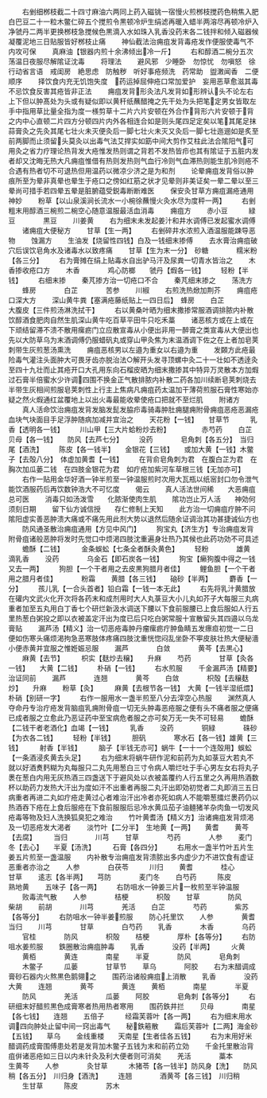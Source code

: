 <!-- { "loadSidebar": true } -->
　　右剉细桞枝截二十四寸麻油六两同上药入磁铫一宿慢火煎桞枝搅药色稍焦入肥白巴豆二十一粒木鳖仁碎五个搅煎令黒顿冷炉生绢滤再暖入蜡半两溶尽再顿冷炉入净虢丹二两半更换桞枝急搅候色黒滴入水如珠入乳香没药末各二钱拌和倾入磁器候凝覆泥地三日贴服皆好桞枝止痛
　　神仙截法治痈疽发背毒疮发作便服使毒气不内攻可保
　　真麻油【银器内煎十余沸倾出冷一斤】
　　右和醇酒二椀分五次荡温日夜服尽解隂证沈毒
　　将理法
　　避风邪　少睡卧　勿惊忧　勿嗔怒　徐行动省言语　戒闺房　絶思虑　防触秽　听好事疮频洗　药常助　盥潄闻香　二便顺序
　　择饮食内充无饥饱失度　药运掉屈伸疮口常加爱护　妄用恶草愈滋其毒不忌饮食反害其疮皆非正法
　　痈疽发背形灸法凡发背如形辨认头不论左右上下但以肿髙处为头或有疑似即以黄秆纸蘸醋掩之先干处为头把笔定男女皆取左手中指用草比量全指为度一檨剪草十二片六片安顿在外合作背形六片安顿于背之内中心直顿二片四方分顿四片内外各相连合如是则头尾四足定矣以笔其尾足抹蒜膏灸之先灸其尾七壮火未灭便灸后一脚七壮火未灭又灸后一脚七壮迤逦如是炙至前两脚而止须留头莫灸以出毒气法艾捍实如筯中间大剪作艾柱此法合隂阳气可用灸之省力疗理论热背发大疮惟发热则谓之背若不发热皆疖也其有隂证于五脏内发者却又沈晦无热大凡痈疽惟借有热则发热则气血行冷则气血滞热则能生肌冷则疮不合遇有热者切不可退热但用温药以微凉少济之是为和剂
　　论晕痈疽发背俗以肿痕所至为晕非真晕也晕生于疮口之傍如红筋之状才见晕则非美证矣一晕二晕以至三晕尚可措手若四晕五晕是脏腑蕴受鋭毒断断难医
　　保安灸甘草方痈疽漏疮通用神妙
　　粉草【以山泉溪涧长流水一小椀徐蘸慢火灸水尽为度秤一两】
　　右剉粗末用醇酒三椀煎二椀空心随意温服最活血消毒
　　痈疽方
　　赤小豆　　　緑豆　　　　黒豆
　　川姜黄
　　右为细末未发起姜汁和井水调傅已发起蜜水调傅
　　诸痈疽大便秘方
　　甘草【生一两】
　　右剉碎井水浓煎入酒温服能踈导恶物
　　蚀漏方
　　生油发【烧留性四钱】白及一钱细末掺傅
　　去水膏治痈疽破穴后误饮皂角水及诸毒水以致疼痛
　　甘草【生为末一分】　砂糖　　　　糯米粉【各三分】
　　右为膏摊在绢上贴毒水自出驴马汗及尿粪一切青水皆治之
　　木香掺收疮口方
　　木香　　　　鸡心防榔　　虢丹【煆各一钱】
　　轻粉【半钱】
　　右细末掺
　　秦芃掺方治一切疮口不合
　　秦芃细末掺之
　　荡洗方
　　蜂房　　　　白芷　　　　苦参
　　川椒
　　右煎洗热焮加荆芥
　　痈疽疮口深大方
　　深山黄牛粪【塞满疮藤纸贴上一四日后】　蜂房
　　白芷　　　　大腹皮【三件煎汤淋洗拭干】
　　右以黄桑叶晒为细末撒掺常服酒调排脓内补散饮醇酒食肥肉自然生肌深山黄牛吃百草平田牛只吃禾藁
　　诸恶核方或在上或在下顽结留滞不溃不散用瘰疬门立应散宣毒从小便出非用一醉膏之类宣毒从大便出也先以大防草乌为末酒调傅仍服蜡矾丸或穿山甲灸焦为末温酒调下佐之在上者加皂荚刺带生灰煎葱汤熏洗
　　痈疽恶核男以左邉为重女以右邉为重
　　发頥方此疮最险毒气灌注头面肿大可畏牙齿亦脱治法○解开头发寻顶螺中灸二十一壮如不透逹灸至四十九壮而止其疮开口大孔用东向石榴皮晒为细末撒掺其中特异万灵散本方加煆过石膏半倍蜜水少许调四围不换金正气散排脓内补散二药各加川续断皂荚刺烧去半带生灰相间煎服皂荚刺性上行主上焦病凡痈疽药太温加干薄荷煎服石膏性寒始亦疑之然火煆通红盆覆地上以出火毒最能收晕使疮口把就不至烂肌
　　附诸方
　　真人活命饮治痈疽发背发脑发髭发脇疖毒骑毒肿肚痈腿痈附骨痈疽恶疮恶漏疮血块气块面目手足浮肿随病加减并宜治之
　　天花粉【一钱】　　甘草节　　　乳香【透明各一钱】
　　川山甲【三大片蛤粉炒去粉】　　　　　赤芍药
　　白芷　　　　贝母【各一钱】　　防风【去芦七分】
　　没药　　　　皂角刺【各五分】　当归尾【酒洗】
　　陈皮【各一钱半】　　金银花【三钱】　　或加大黄【一钱】木鳖子【去殻八分】　体虚加黄耆【一钱】
　　在背俞皂角刺为君　在腹白芷为君　在胸次加瓜蒌二钱　在四肢金银花为君　如疔疮加紫河车草根三钱【无加亦可】
　　右作一贴用金华好酒一钟半煎至一钟温服煎时次用大瓦瓶以纸宻封口勿令泄气能饮酒服药后再饮数钟浩大不可忆度
　　偈云
　　真人活法世间稀　　大恶痈疽总可医
　　消毒只如汤泼雪　　化脓渐使肉生肌
　　隂功岂止万人活　　神効何须刻日期
　　留下仙方诚信授　　存仁修制上天知
　　此方治一切痈疽疔肿不问隂阳虚实善恶肿溃大痛或不痛先用此剂大势以退然后随余证调治其功甚捷诚仙方也
　　防风通圣散治痈疽通用【方见中风门】
　　狗宝丸【济生方】专治痈疽发背附骨疽诸般恶肿将发时先觉口中烦渇四肢沈重遍身壮热乃其候也此药功効不可具述
　　蟾酥【二钱】　　　金条蜈蚣【七条全者酥灸黄色】
　　轻粉　　　　雄黄　　　　滴乳香
　　没药　　　　乌金石【即石炭各一钱】
　　狗宝【癞狗腹中得之一钱又去一两】
　　狗胆【一个干者用之去皮黒狗腊月者佳】
　　鲤鱼胆【一个干者用之腊月者佳】　　　　粉霜
　　黄腊【各三钱】　　硇砂【半两】　　　麝香【一分】
　　孩儿乳【一合头首者】铅白霜【一钱一本无此】
　　右先将乳汁黄腊放在礶内文武火化开次将各药末和成剂用时大人丸菉豆大小儿丸如芥子大每服三丸病重者加至五丸用白丁香七个研烂新汲水调送下腰以下食前服腰已上食后服如人行五里热葱白粥投之即以衣被盖定汗出为度已后只吃白粥常服十宣散留头其四邉以乌龙膏贴
　　漏芦汤【精义】治一切恶疮毒肿丹瘤瘰疬疔肿鱼睛五发瘭疸初觉一二日便如伤寒头痛烦渇拘急恶寒肢体疼痛四肢沈重恍惚闷乱坐卧不寕皮肤壮热大便秘濇小便赤黄并宜服之惟姙娠忌服
　　漏芦　　　　白敛　　　　黄芩【去黒心】
　　麻黄【去节】　　　枳实【麸炒去穣】　　升麻
　　芍药　　　　甘草【灸各一钱】　　大黄【二钱】
　　朴硝【一钱】
　　右水煎服
　　千金漏芦汤【精要】治证同前
　　漏芦　　　　连翘　　　　黄芩
　　白敛　　　　枳殻【去穣麸炒】　　升麻
　　粉草【灸】　　　麻黄【去根节各一钱】　大黄【一钱半湿纸煨】朴硝【别研一字】
　　右作一服用水一盏半煎至八分去滓空心热服
　　渊然真人夺命丹专治疔疮发背脑疽乳痈附骨疽一切无头肿毒恶疮服之便有头不痛者服之便痛已成者服之立愈此乃恶证药中至宝病危者服之亦可矣万无一失不可轻易
　　蟾酥【二钱干者老酒化】血竭【一钱】　　　乳香
　　没药　　　　铜緑　　　　硃砂【为衣各二钱】
　　轻粉【半钱】　　　胆矾　　　　寒水石【各一钱】雄黄【三钱】　　　射香【半钱】　　　脑子【半钱无亦可】蜗牛【一十一个连殻用】蜈蚣【一条酒浸炙黄去头足】
　　右为细末将蜗牛研作泥和前药为丸如菉豆大若丸不就以好酒煑麫糊为丸每服只二丸先用葱白三寸令病人嚼烂吐于手心男左女右将丸子褁在葱白内用无灰热酒三四盏送下于避风处以衣被盖覆约人行五里之久再用热酒数杯以助药力发热大汗出为度如汗不出重者再服二丸汗出即効初觉者二丸即消三五日病重者再进二丸如疔疮走黄过心者难治汗出冷者亦死如病人不能嚼葱擂烂褁药仍以热酒吞下疮在上食后服疮在下食前服服后忌冷水黄瓜茄子油麺猪羊杂肉鱼一切发风疮毒等物及妇人洗换狐臭犯之难治
　　竹叶黄耆汤【精义方】治诸痈疽发背烦渇及一切恶疮发大渇者
　　淡竹叶【二分半】　生地黄【一两】　　黄耆
　　黄芩【去腐】　　　当归　　　　川芎
　　甘草　　　　芍药　　　　人参
　　麦门冬【去心】　　半夏【汤洗】　　　石膏【各四分】
　　右用水一盏半竹叶五片生姜五片煎至一盏温服
　　内补散专治痈疽发背溃脓出多内虚少力不进饮食有虚证恶重者亦治之
　　人参　　　　白茯苓　　　川归
　　黄耆　　　　桂心　　　　甘草
　　逺志【各半两】　　芎防　　　　麦门冬
　　白芍药　　　陈皮　　　　熟地黄
　　五味子【各一两】
　　右防咀水一钟姜三片一枚煎至半钟温服
　　败毒流气散
　　人参　　　　桔梗　　　　枳殻
　　甘草　　　　防风　　　　柴胡
　　前胡　　　　川芎　　　　羌活
　　白芷　　　　芍药　　　　紫苏【各等分】
　　右防咀水一钟半姜煎服
　　防心托里饮
　　人参　　　　黄耆　　　　当归
　　川芎　　　　甘草　　　　白芍药
　　乳香　　　　木香　　　　乌药
　　官桂　　　　防风　　　　枳殻
　　桔梗　　　　厚朴【各等分】
　　右防咀水姜煎服
　　鉄圈散治痈疽肿毒
　　乳香　　　　没药【半两】　　　火黄
　　黄栢　　　　黄连　　　　南星
　　半夏　　　　防风　　　　皂角刺
　　木鳖子　　　瓜蒌　　　　甘草节
　　草乌　　　　阿胶
　　右为末醋调成膏砂石器内火熬黒色鹅翎之
　　围药治诸般痈疽上消散
　　乳香　　　　没药　　　　大黄
　　连翘　　　　黄芩　　　　黄连
　　黄栢　　　　南星　　　　半夏
　　防风　　　　羌活　　　　瓜蒌
　　阿胶　　　　皂角刺【各等分】
　　右研细末好醋煎黒色成膏寒者热用热者寒用
　　围药鉄井拦
　　贝母　　　　南星【各七钱】　　连翘
　　五倍子　　　经霜芙蓉叶【各一两】
　　右为细末用水调四向肿处止留中间一窍出毒气
　　秘鉄篐散
　　霜后芙蓉叶【二两】海金砂【五钱】　　草乌
　　金线重楼　　天南星【生者佳各五钱】
　　右为末用好米醋调药成膏围傅患处若是发背加木鳖子五钱为末和前药立効
　　千金托里散治背疽倂诸恶疮如三日以内未针灸及利大便者则可消矣
　　羌活　　　　藁本　　　　生黄芩
　　人参　　　　灸甘草　　　木猪苓【各一钱半】防风身【洗】　　防风稍【各五分】　川归身【酒洗】
　　连翘　　　　酒黄芩【各三钱】　川归稍
　　生甘草　　　陈皮　　　　苏木
